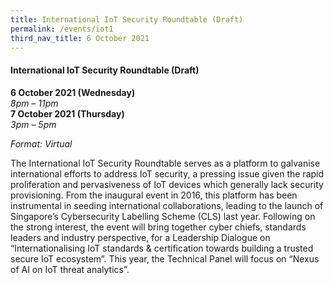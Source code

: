 ```yaml
---
title: International IoT Security Roundtable (Draft)
permalink: /events/iot1
third_nav_title: 6 October 2021
---
```

#### **International IoT Security Roundtable (Draft)**

**6 October 2021 (Wednesday)**  
*8pm – 11pm*  
**7 October 2021 (Thursday)**  
*3pm – 5pm*

*Format: Virtual*

The International IoT Security Roundtable serves as a platform to galvanise international efforts to address IoT security, a pressing issue given the rapid proliferation and pervasiveness of IoT devices which generally lack security provisioning. From the inaugural event in 2016, this platform has been instrumental in seeding international collaborations, leading to the launch of Singapore’s Cybersecurity Labelling Scheme (CLS) last year. Following on the strong interest, the event will bring together cyber chiefs, standards leaders and industry perspective, for a Leadership Dialogue on “Internationalising IoT standards & certification towards building a trusted secure IoT ecosystem”. This year, the Technical Panel will focus on “Nexus of AI on IoT threat analytics”.